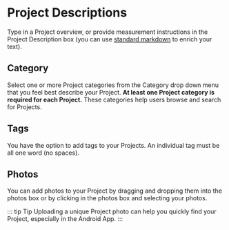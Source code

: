 # Project Descriptions

Type in a Project overview, or provide measurement instructions in the Project Description box (you can use [standard markdown](https://daringfireball.net/projects/markdown) to enrich your text).

## Category

Select one or more Project categories from the Category drop down menu that you feel best describe your Project. **At least one Project category is required for each Project.** These categories help users browse and search for Projects.

## Tags

You have the option to add tags to your Projects. An individual tag must be all one word (no spaces).

## Photos

You can add photos to your Project by dragging and dropping them into the photos box or by clicking in the photos box and selecting your photos.

::: tip Tip
Uploading a unique Project photo can help you quickly find your Project, especially in the Android App.
:::
